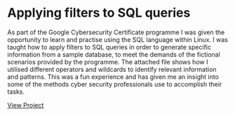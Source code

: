<h1>Applying filters to SQL queries</h1>
As part of the Google Cybersecurity Certificate programme I was given the opportunity to learn and practise using the SQL language within Linux. I was taught how to apply filters to SQL queries in order to generate specific information from a sample database, to meet the demands of the fictional scenarios provided by the programme. The attached file shows how I utilised different operators and wildcards to identify relevant information and patterns. This was a fun experience and has given me an insight into some of the methods cyber security professionals use to accomplish their tasks. 





[View Project](https://github.com/mharuf/Applying-filters-to-SQL-queries/blob/main/Apply%20filters%20to%20SQL%20queries.pdf)
